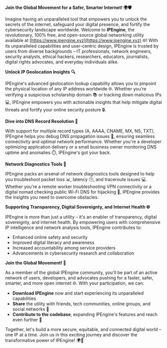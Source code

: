 **Join the Global Movement for a Safer, Smarter Internet! 🌍🛡️**

Imagine having an unparalleled tool that empowers you to unlock the secrets of the internet, safeguard your digital presence, and fortify the cybersecurity landscape worldwide. Welcome to **IPEngine**, the revolutionary, 100% free, and open-source global networking utility available at [https://www.ipengine.xyz](https://www.ipengine.xyz) 🌐! With its unparalleled capabilities and user-centric design, IPEngine is trusted by users from diverse backgrounds – IT professionals, network engineers, security analysts, ethical hackers, researchers, educators, journalists, digital rights advocates, and everyday individuals alike.

**Unlock IP Geolocation Insights 🔍**

IPEngine's advanced geolocation lookup capability allows you to pinpoint the physical location of any IP address worldwide 🌐. Whether you're verifying a suspicious scholarship domain 📚 or tracking down malicious IPs 💻, IPEngine empowers you with actionable insights that help mitigate digital threats and fortify your online security posture 🔒.

**Dive into DNS Record Resolution 📡**

With support for multiple record types (A, AAAA, CNAME, MX, NS, TXT), IPEngine helps you debug DNS propagation issues 🚀, ensuring seamless connectivity and optimal network performance. Whether you're a developer optimizing application delivery or a small business owner monitoring DNS uptime and anomalies ⏱️, IPEngine's got your back.

**Network Diagnostics Tools 🔧**

IPEngine packs an arsenal of network diagnostics tools designed to help you troubleshoot packet loss 📊, latency 🕒, and traceroute issues 💻. Whether you're a remote worker troubleshooting VPN connectivity or a digital nomad checking public Wi-Fi DNS for hijacking 🛫️, IPEngine provides the insights you need to overcome obstacles.

**Supporting Transparency, Digital Sovereignty, and Internet Health 🌐**

IPEngine is more than just a utility – it's an enabler of transparency, digital sovereignty, and internet health. By empowering users with comprehensive IP intelligence and network analysis tools, IPEngine contributes to:

*   Enhanced online safety and security
*   Improved digital literacy and awareness
*   Increased accountability among service providers
*   Advancements in cybersecurity research and collaboration

**Join the Global Movement! 🚀**

As a member of the global IPEngine community, you'll be part of an active network of users, developers, and advocates pushing for a faster, safer, smarter, and more open internet 🌐. With your participation, we can:

*   **Download IPEngine** now and start experiencing its unparalleled capabilities
*   **Share** the utility with friends, tech communities, online groups, and social networks 📢
*   **Contribute to the codebase**, expanding IPEngine's features and reach even further 🔧

Together, let's build a more secure, equitable, and connected digital world – one IP at a time. Join us in this exciting journey and discover the transformative power of IPEngine! 🌍👥